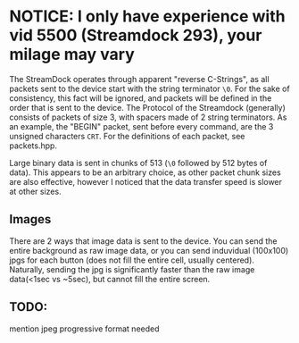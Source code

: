 # NOTICE: I only have experience with vid 5500 (Streamdock 293), your milage may vary

The StreamDock operates through apparent "reverse C-Strings", as all packets sent to the device start with the string terminator `\0`. For the sake of consistency, this fact will be ignored, and packets will be defined in the order that is sent to the device.
The Protocol of the Streamdock (generally) consists of packets of size 3, with spacers made of 2 string terminators.
As an example, the "BEGIN" packet, sent before every command, are the 3 unsigned characters `CRT`.
For the definitions of each packet, see packets.hpp.

Large binary data is sent in chunks of 513 (`\0` followed by 512 bytes of data). This appears to be an arbitrary choice, as other packet chunk sizes are also effective, however I noticed that the data transfer speed is slower at other sizes.


## Images
There are 2 ways that image data is sent to the device. You can send the entire background as raw image data, or you can send induvidual (100x100) jpgs for each button (does not fill the entire cell, usually centered).
Naturally, sending the jpg is significantly faster than the raw image data(<1sec vs ~5sec), but cannot fill the entire screen.
## TODO: 
mention jpeg progressive format needed
